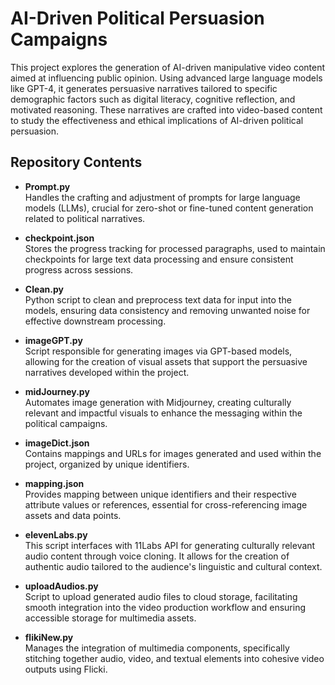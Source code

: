 # AI-Driven Political Persuasion Campaigns

This project explores the generation of AI-driven manipulative video content aimed at influencing public opinion. Using advanced large language models like GPT-4, it generates persuasive narratives tailored to specific demographic factors such as digital literacy, cognitive reflection, and motivated reasoning. These narratives are crafted into video-based content to study the effectiveness and ethical implications of AI-driven political persuasion.

## Repository Contents

- **Prompt.py**  
  Handles the crafting and adjustment of prompts for large language models (LLMs), crucial for zero-shot or fine-tuned content generation related to political narratives.
  
- **checkpoint.json**  
  Stores the progress tracking for processed paragraphs, used to maintain checkpoints for large text data processing and ensure consistent progress across sessions.

- **Clean.py**  
  Python script to clean and preprocess text data for input into the models, ensuring data consistency and removing unwanted noise for effective downstream processing.

- **imageGPT.py**  
  Script responsible for generating images via GPT-based models, allowing for the creation of visual assets that support the persuasive narratives developed within the project.

- **midJourney.py**  
  Automates image generation with Midjourney, creating culturally relevant and impactful visuals to enhance the messaging within the political campaigns.

- **imageDict.json**  
  Contains mappings and URLs for images generated and used within the project, organized by unique identifiers.

- **mapping.json**  
  Provides mapping between unique identifiers and their respective attribute values or references, essential for cross-referencing image assets and data points.
  
- **elevenLabs.py**  
  This script interfaces with 11Labs API for generating culturally relevant audio content through voice cloning. It allows for the creation of authentic audio tailored to the audience's linguistic and cultural context.

- **uploadAudios.py**  
  Script to upload generated audio files to cloud storage, facilitating smooth integration into the video production workflow and ensuring accessible storage for multimedia assets.

- **flikiNew.py**  
  Manages the integration of multimedia components, specifically stitching together audio, video, and textual elements into cohesive video outputs using Flicki.


